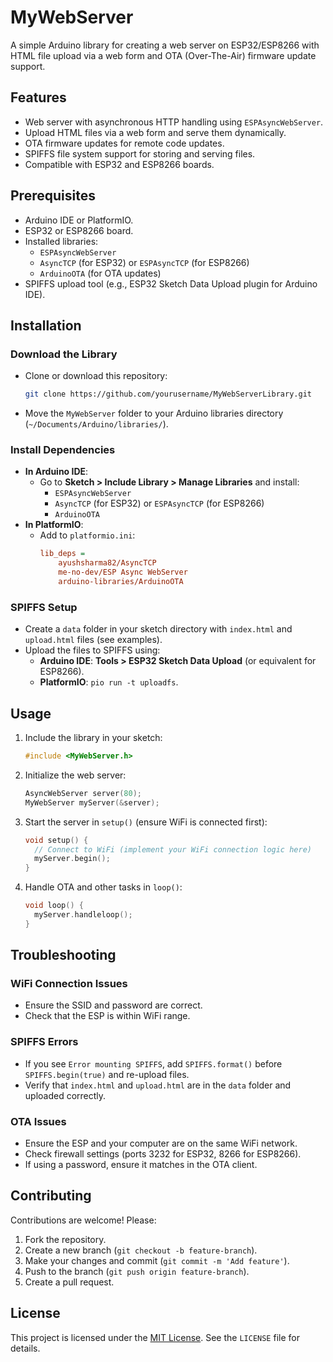 # MyWebServer

A simple Arduino library for creating a web server on ESP32/ESP8266 with HTML file upload via a web form and OTA (Over-The-Air) firmware update support.

## Features
- Web server with asynchronous HTTP handling using `ESPAsyncWebServer`.
- Upload HTML files via a web form and serve them dynamically.
- OTA firmware updates for remote code updates.
- SPIFFS file system support for storing and serving files.
- Compatible with ESP32 and ESP8266 boards.

## Prerequisites
- Arduino IDE or PlatformIO.
- ESP32 or ESP8266 board.
- Installed libraries:
  - `ESPAsyncWebServer`
  - `AsyncTCP` (for ESP32) or `ESPAsyncTCP` (for ESP8266)
  - `ArduinoOTA` (for OTA updates)
- SPIFFS upload tool (e.g., ESP32 Sketch Data Upload plugin for Arduino IDE).

## Installation

### Download the Library
- Clone or download this repository:
  ```bash
  git clone https://github.com/yourusername/MyWebServerLibrary.git
  ```
- Move the `MyWebServer` folder to your Arduino libraries directory (`~/Documents/Arduino/libraries/`).

### Install Dependencies
- **In Arduino IDE**:
  - Go to **Sketch > Include Library > Manage Libraries** and install:
    - `ESPAsyncWebServer`
    - `AsyncTCP` (for ESP32) or `ESPAsyncTCP` (for ESP8266)
    - `ArduinoOTA`
- **In PlatformIO**:
  - Add to `platformio.ini`:
    ```ini
    lib_deps = 
        ayushsharma82/AsyncTCP
        me-no-dev/ESP Async WebServer
        arduino-libraries/ArduinoOTA
    ```

### SPIFFS Setup
- Create a `data` folder in your sketch directory with `index.html` and `upload.html` files (see examples).
- Upload the files to SPIFFS using:
  - **Arduino IDE**: **Tools > ESP32 Sketch Data Upload** (or equivalent for ESP8266).
  - **PlatformIO**: `pio run -t uploadfs`.

## Usage
1. Include the library in your sketch:
   ```cpp
   #include <MyWebServer.h>
   ```
2. Initialize the web server:
   ```cpp
   AsyncWebServer server(80);
   MyWebServer myServer(&server);
   ```
3. Start the server in `setup()` (ensure WiFi is connected first):
   ```cpp
   void setup() {
     // Connect to WiFi (implement your WiFi connection logic here)
     myServer.begin();
   }
   ```
4. Handle OTA and other tasks in `loop()`:
   ```cpp
   void loop() {
     myServer.handleloop();
   }
   ```

## Troubleshooting
### WiFi Connection Issues
- Ensure the SSID and password are correct.
- Check that the ESP is within WiFi range.

### SPIFFS Errors
- If you see `Error mounting SPIFFS`, add `SPIFFS.format()` before `SPIFFS.begin(true)` and re-upload files.
- Verify that `index.html` and `upload.html` are in the `data` folder and uploaded correctly.

### OTA Issues
- Ensure the ESP and your computer are on the same WiFi network.
- Check firewall settings (ports 3232 for ESP32, 8266 for ESP8266).
- If using a password, ensure it matches in the OTA client.

## Contributing
Contributions are welcome! Please:
1. Fork the repository.
2. Create a new branch (`git checkout -b feature-branch`).
3. Make your changes and commit (`git commit -m 'Add feature'`).
4. Push to the branch (`git push origin feature-branch`).
5. Create a pull request.

## License
This project is licensed under the [MIT License](LICENSE). See the `LICENSE` file for details.